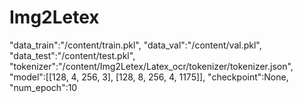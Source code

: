# Img2Letex
"data_train":"/content/train.pkl",
"data_val":"/content/val.pkl",
"data_test":"/content/test.pkl",
"tokenizer":"/content/Img2Letex/Latex_ocr/tokenizer/tokenizer.json",
"model":[[128, 4, 256, 3], [128, 8, 256, 4, 1175]],
"checkpoint":None,
"num_epoch":10
